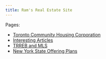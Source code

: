 ```yaml
---
title: Ram's Real Estate Site
---
```



Pages:  
- [Toronto Community Housing Corporation](toronto-community-housing-corporation.html)  
- [Interesting Articles](interesting-articles.html)  
- [TRREB and MLS](trreb-mls.html)  
- [New York State Offering Plans](ny-offering-plan.html)